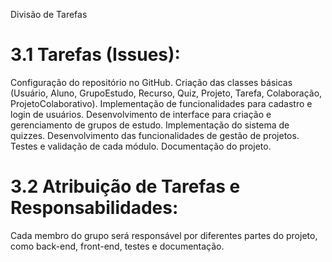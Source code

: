 Divisão de Tarefas
# 3.1 Tarefas (Issues):
Configuração do repositório no GitHub.
Criação das classes básicas (Usuário, Aluno, GrupoEstudo, Recurso, Quiz, Projeto, Tarefa, Colaboração, ProjetoColaborativo).
Implementação de funcionalidades para cadastro e login de usuários.
Desenvolvimento de interface para criação e gerenciamento de grupos de estudo.
Implementação do sistema de quizzes.
Desenvolvimento das funcionalidades de gestão de projetos.
Testes e validação de cada módulo.
Documentação do projeto.

# 3.2 Atribuição de Tarefas e Responsabilidades:
Cada membro do grupo será responsável por diferentes partes do projeto, como back-end, front-end, testes e documentação. 
